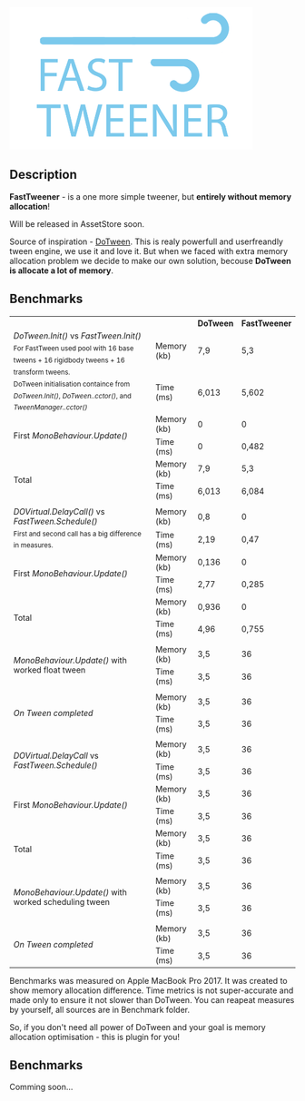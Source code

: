 <img height="250" src="Documentation/logo.png">


## Description

**FastTweener** - is a one more simple tweener, but **entirely without memory allocation**!

Will be released in AssetStore soon.


Source of inspiration - [DoTween](http://dotween.demigiant.com/). This is realy powerfull and userfreandly tween engine, we use it and love it. But when we faced with extra memory allocation problem we decide to make our own solution, becouse **DoTween is allocate a lot of memory**.

## Benchmarks

<table>
   <tr>
    <th colspan="2"></th>
    <th>DoTween</th>
    <th>FastTweener</th>
   </tr>
   <tr>
   <td rowspan="2"><i>DoTween.Init()</i> vs <i>FastTween.Init()</i>
      <br><sub>For FastTween used pool with 16 base tweens + 16 rigidbody tweens + 16 transform tweens.
      <br>DoTween initialisation containce from <i>DoTween.Init()</i>, <i>DoTween..cctor()</i>, and <i>TweenManager..cctor()</i></sub></td>
   <td>Memory (kb)</td>
   <td>7,9</td>
   <td>5,3</td>
   </tr>
   <tr>
   <td>Time (ms)</td>
   <td>6,013</td>
   <td>5,602</td>
   </tr>

   <td rowspan="2">First <i>MonoBehaviour.Update()</i></td>
   <td>Memory (kb)</td>
   <td>0</td>
   <td>0</td>
   </tr>
   <tr>
   <td>Time (ms)</td>
   <td>0</td>
   <td>0,482</td>
   </tr>

   <td rowspan="2">Total</td>
   <td>Memory (kb)</td>
   <td>7,9</td>
   <td>5,3</td>
   </tr>
   <tr>
   <td>Time (ms)</td>
   <td>6,013</td>
   <td>6,084</td>
   </tr>


   <tr>
   <td colspan="4"></td>
   </tr>

   
   <tr>
   <td rowspan="2"><i>DOVirtual.DelayCall()</i> vs <i>FastTween.Schedule()</i>
      <br><sub>First and second call has a big difference in measures.</sub></td>
   <td>Memory (kb)</td>
   <td>0,8</td>
   <td>0</td>
   </tr>
   <tr>
   <td>Time (ms)</td>
   <td>2,19</td>
   <td>0,47</td>
   </tr>

   <td rowspan="2">First <i>MonoBehaviour.Update()</i></td>
   <td>Memory (kb)</td>
   <td>0,136</td>
   <td>0</td>
   </tr>
   <tr>
   <td>Time (ms)</td>
   <td>2,77</td>
   <td>0,285</td>
   </tr>
   
   <td rowspan="2">Total</td>
   <td>Memory (kb)</td>
   <td>0,936</td>
   <td>0</td>
   </tr>
   <tr>
   <td>Time (ms)</td>
   <td>4,96</td>
   <td>0,755</td>
   </tr>


   <tr>
   <td colspan="4"></td>
   </tr>


   <tr>
   <td rowspan="2"><i>MonoBehaviour.Update()</i> with worked float tween</td>
   <td>Memory (kb)</td>
   <td>3,5</td>
   <td>36</td>
   </tr>
   <tr>
   <td>Time (ms)</td>
   <td>3,5</td>
   <td>36</td>
   </tr>


   <tr>
   <td colspan="4"></td>
   </tr>


   <tr>
   <td rowspan="2"><i>On Tween completed</td>
   <td>Memory (kb)</td>
   <td>3,5</td>
   <td>36</td>
   </tr>
   <tr>
   <td>Time (ms)</td>
   <td>3,5</td>
   <td>36</td>
   </tr>


   <tr>
   <td colspan="4"></td>
   </tr>


   <tr>
   <td rowspan="2"><i>DOVirtual.DelayCall</i> vs <i>FastTween.Schedule()</i></td>
   <td>Memory (kb)</td>
   <td>3,5</td>
   <td>36</td>
   </tr>
   <tr>
   <td>Time (ms)</td>
   <td>3,5</td>
   <td>36</td>
   </tr>

   <td rowspan="2">First <i>MonoBehaviour.Update()</i></td>
   <td>Memory (kb)</td>
   <td>3,5</td>
   <td>36</td>
   </tr>
   <tr>
   <td>Time (ms)</td>
   <td>3,5</td>
   <td>36</td>
   </tr>
   
   <td rowspan="2">Total</td>
   <td>Memory (kb)</td>
   <td>3,5</td>
   <td>36</td>
   </tr>
   <tr>
   <td>Time (ms)</td>
   <td>3,5</td>
   <td>36</td>
   </tr>


   <tr>
   <td colspan="4"></td>
   </tr>



   <tr>
   <td rowspan="2"><i>MonoBehaviour.Update()</i> with worked scheduling tween</td>
   <td>Memory (kb)</td>
   <td>3,5</td>
   <td>36</td>
   </tr>
   <tr>
   <td>Time (ms)</td>
   <td>3,5</td>
   <td>36</td>
   </tr>


   <tr>
   <td colspan="4"></td>
   </tr>


   <tr>
   <td rowspan="2"><i>On Tween completed</td>
   <td>Memory (kb)</td>
   <td>3,5</td>
   <td>36</td>
   </tr>
   <tr>
   <td>Time (ms)</td>
   <td>3,5</td>
   <td>36</td>
   </tr>

</table>

Benchmarks was measured on Apple MacBook Pro 2017.
It was created to show memory allocation difference.
Time metrics is not super-accurate and made only to ensure it not slower than DoTween. 
You can reapeat measures by yourself, all sources are in Benchmark folder.


So, if you don't need all power of DoTween and your goal is memory allocation optimisation - this is plugin for you!



## Benchmarks

Comming soon...
